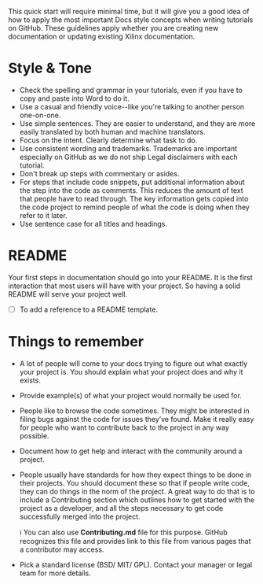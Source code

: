 This quick start will require minimal time, but it will give you a good idea of how to apply the most important Docs style concepts when writing tutorials on GitHub. These guidelines apply whether you are creating new documentation or updating existing Xilinx documentation.

# Style & Tone

* Check the spelling and grammar in your tutorials, even if you have to copy and paste into Word to do it.
* Use a casual and friendly voice--like you're talking to another person one-on-one.
* Use simple sentences. They are easier to understand, and they are more easily translated by both human and machine translators.
* Focus on the intent. Clearly determine what task to do. 
* Use consistent wording and trademarks. Trademarks are important especially on GitHub as we do not ship Legal disclaimers with each tutorial.
* Don't break up steps with commentary or asides.
* For steps that include code snippets, put additional information about the step into the code as comments. This reduces the amount of text that people have to read through. The key information gets copied into the code project to remind people of what the code is doing when they refer to it later.
* Use sentence case for all titles and headings.


# README
Your first steps in documentation should go into your README.  It is the first interaction that most users will have with your project. So having a solid README will serve your project well. 

- [ ] To add a reference to a README template.

# Things to remember
- A lot of people will come to your docs trying to figure out what exactly your project is. You should explain what your project does and why it exists. 
- Provide example(s) of what your project would normally be used for. 
- People like to browse the code sometimes. They might be interested in filing bugs against the code for issues they’ve found. Make it really easy for people who want to contribute back to the project in any way possible. 
- Document how to get help and interact with the community around a project.
- People usually have standards for how they expect things to be done in their projects. You should document these so that if people write code, they can do things in the norm of the project. A great way to do that is to include a Contributing section which outlines how to get started with the project as a developer, and all the steps necessary to get code successfully merged into the project.

  ℹ️ You can also use **Contributing.md** file for this purpose. GitHub recognizes this file and provides link to this file from various pages that a contributor may access.

- Pick a standard license (BSD/ MIT/ GPL). Contact your manager or legal team for more details.
